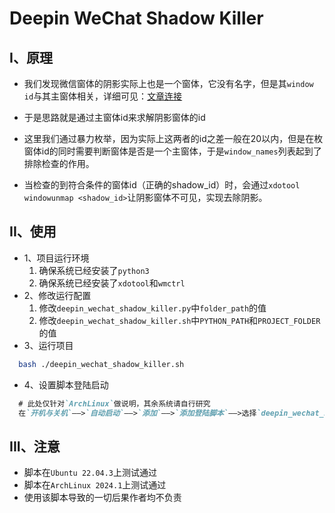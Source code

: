 # Deepin WeChat Shadow Killer

## I、原理

  - 我们发现微信窗体的阴影实际上也是一个窗体，它没有名字，但是其`window id`与其主窗体相关，详细可见：[文章连接](https://forum.ubuntu.org.cn/viewtopic.php?t=491709)
  
  - 于是思路就是通过主窗体id来求解阴影窗体的id
  
  - 这里我们通过暴力枚举，因为实际上这两者的id之差一般在20以内，但是在枚窗体id的同时需要判断窗体是否是一个主窗体，于是`window_names`列表起到了排除检查的作用。

  - 当检查的到符合条件的窗体id（正确的shadow_id）时，会通过`xdotool windowunmap <shadow_id>`让阴影窗体不可见，实现去除阴影。

## II、使用

  - 1、项目运行环境
    1) 确保系统已经安装了`python3`
    2) 确保系统已经安装了`xdotool`和`wmctrl`
  - 2、修改运行配置
    1) 修改`deepin_wechat_shadow_killer.py`中`folder_path`的值
    2) 修改`deepin_wechat_shadow_killer.sh`中`PYTHON_PATH`和`PROJECT_FOLDER`的值
  - 3、运行项目
  ```bash
    bash ./deepin_wechat_shadow_killer.sh
  ```
  - 4、设置脚本登陆启动
  ```markdown
    # 此处仅针对`ArchLinux`做说明，其余系统请自行研究
    在`开机与关机`——>`自动启动`——>`添加`——>`添加登陆脚本`——>选择`deepin_wechat_shadow_killer.sh`文件
  ```

## III、注意
 - 脚本在`Ubuntu 22.04.3`上测试通过
 - 脚本在`ArchLinux 2024.1`上测试通过
 - 使用该脚本导致的一切后果作者均不负责